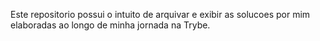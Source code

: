 Este repositorio possui o intuito de arquivar e exibir as solucoes por mim elaboradas ao longo de minha jornada na Trybe.

